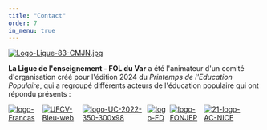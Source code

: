 ```yaml
---
title: "Contact"
order: 7
in_menu: true
---
```

[![Logo-Ligue-83-CMJN.jpg](https://i.postimg.cc/NMxfLr2z/Logo-Ligue-83-CMJN.jpg)](https://fol83laligue.org/)

**La Ligue de l'enseignement - FOL du Var** a été l'animateur d'un comité d'organisation créé pour l'édition 2024 du _Printemps de l'Education Populaire_, qui a regroupé différents acteurs de l'éducation populaire qui ont répondu présents : 

<html>
<head>
    <style>
        .image-container {
            display: inline-flex;
            margin-right: 10px; 
        }

.allimg {
             
   width:50%;margin-left:25%; margin-right:25%;
        }
    </style>
</head>

<body>
    <div class="allimg"><div class="image-container">
        <a href='https://www.francas83.com/' target='_blank'><img src='https://i.postimg.cc/nrQ1tqzN/logo-Francas.jpg' border='0' alt='logo-Francas'/>
<a href='https://www.ufcv.fr/PACA' target='_blank'><img src='https://i.postimg.cc/5tXcFkkz/UFCV-Bleu-web.jpg' border='0' alt='UFCV-Bleu-web'/></a>
    <div class="image-container">
        <a href='https://www.uniscite.fr/antenne/toulon-var/' target='_blank'><img src='https://i.postimg.cc/ZqwRJgvy/logo-UC-2022-350-300x98.png' border='0' alt='logo-UC-2022-350-300x98'/>
<a href='https://8306.foyersruraux.org/' target='_blank'><img src='https://i.postimg.cc/WbmkJsdB/logo-FD.jpg' border='0' alt='logo-FD'/></a>
    <div class="image-container">
       <a href='https://www.fonjep.org/en-region/provence-alpes-cote-dazur' target='_blank'><img src='https://i.postimg.cc/mDqPvJjs/logo-FONJEP.png' border='0' alt='logo-FONJEP'/>
<a href='https://www.ac-nice.fr/sdjes-83' target='_blank'><img src='https://i.postimg.cc/Xv9Sn1Hk/21-logo-AC-NICE.jpg' border='0' alt='21-logo-AC-NICE'/></a> 